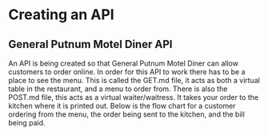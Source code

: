# Creating an API
## General Putnum Motel Diner API
An API is being created so that General Putnum Motel Diner can allow customers to order online.
In order for this API to work there has to be a place to see the menu. This is called the GET.md file, it acts as both a virtual table in the restaurant, and a menu to order from. There is also the POST.md file, this acts as a virtual waiter/waitress. It takes your order to the kitchen where it is printed out. Below is the flow chart for a customer ordering from the menu, the order being sent to the kitchen, and the bill being paid.
